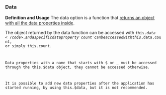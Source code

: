 ### Data 


**Definition and Usage**
The data option is a function that <ins>returns an object with all the data properties inside</ins>.

The object returned by the data function can be accessed with <code>this.$data</code>, and a specific data property 'count' can be accessed with this.$data.count, or simply this.count.

Data properties with a name that starts with $ or _ must be accessed through the this.$data object, they cannot be accessed otherwise.

It is possible to add new data properties after the application has started running, by using this.$data, but it is not recommended.
